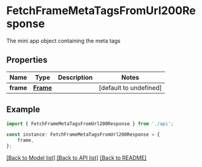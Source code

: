 # FetchFrameMetaTagsFromUrl200Response

The mini app object containing the meta tags

## Properties

Name | Type | Description | Notes
------------ | ------------- | ------------- | -------------
**frame** | [**Frame**](Frame.md) |  | [default to undefined]

## Example

```typescript
import { FetchFrameMetaTagsFromUrl200Response } from './api';

const instance: FetchFrameMetaTagsFromUrl200Response = {
    frame,
};
```

[[Back to Model list]](../README.md#documentation-for-models) [[Back to API list]](../README.md#documentation-for-api-endpoints) [[Back to README]](../README.md)
